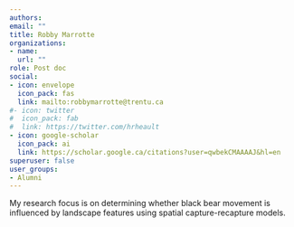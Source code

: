 ```yaml
---
authors:
email: ""
title: Robby Marrotte
organizations:
- name: 
  url: ""
role: Post doc
social:
- icon: envelope
  icon_pack: fas
  link: mailto:robbymarrotte@trentu.ca
#- icon: twitter
#  icon_pack: fab
#  link: https://twitter.com/hrheault
- icon: google-scholar
  icon_pack: ai
  link: https://scholar.google.ca/citations?user=qwbekCMAAAAJ&hl=en
superuser: false
user_groups:
- Alumni
---
```


My research focus is on determining whether black bear movement is influenced by landscape features using spatial capture-recapture models. 